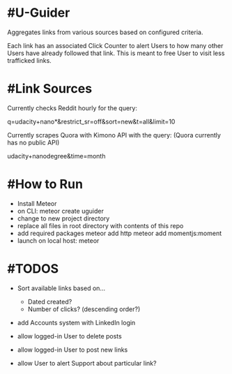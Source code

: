 #U-Guider
===============================================================
Aggregates links from various sources based on configured criteria.

Each link has an associated Click Counter to alert Users to how many other Users have
already followed that link. This is meant to free User to visit less trafficked links.


#Link Sources
===============================================================
Currently checks Reddit hourly for the query:

q=udacity+nano*&restrict_sr=off&sort=new&t=all&limit=10

Currently scrapes Quora with Kimono API with the query:
(Quora currently has no public API)

udacity+nanodegree&time=month


#How to Run
===============================================================
- Install Meteor
- on CLI:
	meteor create uguider
- change to new project directory
- replace all files in root directory with contents of this repo
- add required packages
	meteor add http
	meteor add momentjs:moment
- launch on local host:
	meteor


#TODOS
===============================================================
- Sort available links based on...
	- Dated created?
	- Number of clicks? (descending order?)

- add Accounts system with LinkedIn login

- allow logged-in User to delete posts

- allow logged-in User to post new links

- allow User to alert Support about particular link?


